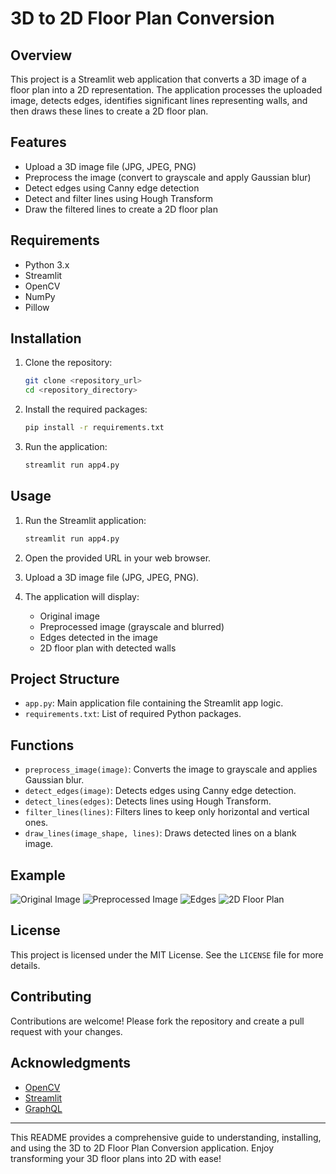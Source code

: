 # 3D to 2D Floor Plan Conversion

## Overview
This project is a Streamlit web application that converts a 3D image of a floor plan into a 2D representation. The application processes the uploaded image, detects edges, identifies significant lines representing walls, and then draws these lines to create a 2D floor plan.

## Features
- Upload a 3D image file (JPG, JPEG, PNG)
- Preprocess the image (convert to grayscale and apply Gaussian blur)
- Detect edges using Canny edge detection
- Detect and filter lines using Hough Transform
- Draw the filtered lines to create a 2D floor plan

## Requirements
- Python 3.x
- Streamlit
- OpenCV
- NumPy
- Pillow

## Installation
1. Clone the repository:
    ```sh
    git clone <repository_url>
    cd <repository_directory>
    ```

2. Install the required packages:
    ```sh
    pip install -r requirements.txt
    ```

3. Run the application:
    ```sh
    streamlit run app4.py
    ```

## Usage
1. Run the Streamlit application:
    ```sh
    streamlit run app4.py
    ```

2. Open the provided URL in your web browser.

3. Upload a 3D image file (JPG, JPEG, PNG).

4. The application will display:
   - Original image
   - Preprocessed image (grayscale and blurred)
   - Edges detected in the image
   - 2D floor plan with detected walls

## Project Structure
- `app.py`: Main application file containing the Streamlit app logic.
- `requirements.txt`: List of required Python packages.

## Functions
- `preprocess_image(image)`: Converts the image to grayscale and applies Gaussian blur.
- `detect_edges(image)`: Detects edges using Canny edge detection.
- `detect_lines(edges)`: Detects lines using Hough Transform.
- `filter_lines(lines)`: Filters lines to keep only horizontal and vertical ones.
- `draw_lines(image_shape, lines)`: Draws detected lines on a blank image.

## Example
![Original Image](example/original_image.jpg)
![Preprocessed Image](example/preprocessed_image.jpg)
![Edges](example/edges.jpg)
![2D Floor Plan](example/floor_plan.jpg)

## License
This project is licensed under the MIT License. See the `LICENSE` file for more details.

## Contributing
Contributions are welcome! Please fork the repository and create a pull request with your changes.

## Acknowledgments
- [OpenCV](https://opencv.org/)
- [Streamlit](https://www.streamlit.io/)
- [GraphQL](https://graphql.org/)

---

This README provides a comprehensive guide to understanding, installing, and using the 3D to 2D Floor Plan Conversion application. Enjoy transforming your 3D floor plans into 2D with ease!
